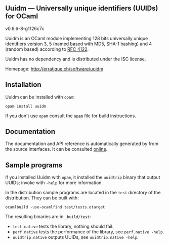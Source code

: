 Uuidm — Universally unique identifiers (UUIDs) for OCaml
-------------------------------------------------------------------------------
v0.9.6-8-g1126c7c

Uuidm is an OCaml module implementing 128 bits universally unique
identifiers version 3, 5 (named based with MD5, SHA-1 hashing) and 4
(random based) according to [RFC 4122][rfc4122].

Uuidm has no dependency and is distributed under the ISC license.

[rfc4122]: http://tools.ietf.org/html/rfc4122

Homepage: http://erratique.ch/software/uuidm  

## Installation

Uuidm can be installed with `opam`:

    opam install uuidm

If you don't use `opam` consult the [`opam`](opam) file for build
instructions.


## Documentation

The documentation and API reference is automatically generated by
from the source interfaces. It can be consulted [online][doc].

[doc]: http://erratique.ch/software/uuidm/doc/Uuidm


## Sample programs

If you installed Uuidm with `opam`, it installed the `uuidtrip` binary
that output UUIDs; invoke with `-help` for more information.

In the distribution sample programs are located in the `test`
directory of the distribution. They can be built with:

    ocamlbuild -use-ocamlfind test/tests.otarget

The resulting binaries are in `_build/test`:

- `test.native` tests the library, nothing should fail.
- `perf.native` tests the performance of the library, see `perf.native -help`.
- `uuidtrip.native` outputs UUIDs, see `uuidtrip.native -help`.
